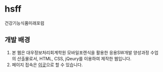 # hsff
건강기능식품미래포럼

## 개발 배경
1. 본 웹은 대우정보처리회계학원 모바일포렌식을 활용한 응용SW개발 양성과정 수업의 산출물로서, HTML, CSS, jQeury를 이용하여 제작한 웹입니다.
2. 페이지 접속은 [이곳](http://horizonriver.dothome.co.kr/hsff/)으로 할 수 있습니다.
